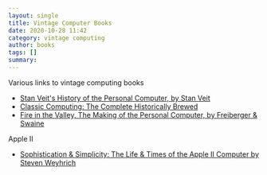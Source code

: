 ```yaml
---
layout: single
title: Vintage Computer Books 
date: 2020-10-28 11:42
category: vintage computing 
author: books 
tags: []
summary: 
---
```


Various links to vintage computing books

- [Stan Veit's History of the Personal Computer, by Stan Veit](http://www.amazon.com/gp/product/1566640237)
- [Classic Computing: The Complete Historically Brewed](https://www.amazon.com/Complete-Historically-Brewed-David-Greelish/dp/0615538126)
- [Fire in the Valley, The Making of the Personal Computer, by Freiberger & Swaine](http://www.amazon.com/gp/product/0071358927)

Apple II

- [Sophistication & Simplicity: The Life & Times of the Apple II Computer by Steven Weyhrich](http://www.amazon.com/Sophistication-Simplicity-Times-Apple-Computer/dp/0986832278)